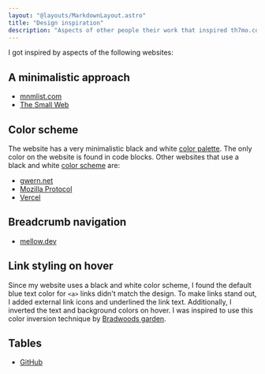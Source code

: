 ```yaml
---
layout: "@layouts/MarkdownLayout.astro"
title: "Design inspiration"
description: "Aspects of other people their work that inspired th7mo.com"
---
```


I got inspired by aspects of the following websites:  

## A minimalistic approach

* [mnmlist.com](https://mnmlist.com/)
* [The Small Web](https://benhoyt.com/writings/the-small-web-is-beautiful/)

## Color scheme

The website has a very minimalistic black and white [color palette](/colors).
The only color on the website is found in code blocks. Other websites that use
a black and white [color scheme](/notes/color-scheme) are:

* [gwern.net](https://gwern.net/)
* [Mozilla Protocol](https://protocol.mozilla.org/)
* [Vercel](https://vercel.com/)

## Breadcrumb navigation

* [mellow.dev](https://mellow.dev/)

## Link styling on hover
Since my website uses a black and white color scheme, I found the default
blue text color for `<a>` links didn't match the design. To make links stand
out, I added external link icons and underlined the link text. Additionally,
I inverted the text and background colors on hover. I was inspired to use this
color inversion technique by [Bradwoods garden](https://garden.bradwoods.io/).

## Tables

* [GitHub](https://github.com)
